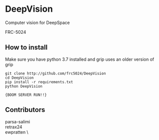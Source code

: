 # DeepVision
Computer vision for DeepSpace

FRC-5024

## How to install
Make sure you have python 3.7 installed and grip uses an older version of grip

    git clone http://github.com/frc5024/DeepVision
    cd DeepVision
    pip install -r requirements.txt
    python DeepVision
    
    {BOOM SERVER RUN!!}

## Contributors

parsa-salimi \
retrax24 \
ewpratten \
